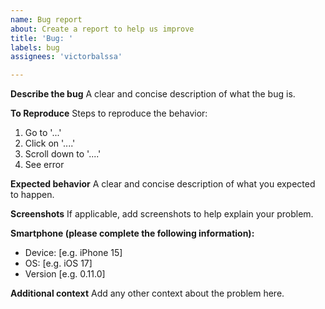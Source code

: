 ```yaml
---
name: Bug report
about: Create a report to help us improve
title: 'Bug: ' 
labels: bug
assignees: 'victorbalssa'

---
```


**Describe the bug**
A clear and concise description of what the bug is.

**To Reproduce**
Steps to reproduce the behavior:
1. Go to '...'
2. Click on '....'
3. Scroll down to '....'
4. See error

**Expected behavior**
A clear and concise description of what you expected to happen.

**Screenshots**
If applicable, add screenshots to help explain your problem.

**Smartphone (please complete the following information):**
 - Device: [e.g. iPhone 15]
 - OS: [e.g. iOS 17]
 - Version [e.g. 0.11.0]

**Additional context**
Add any other context about the problem here.
